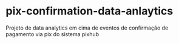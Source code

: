 # pix-confirmation-data-anlaytics
Projeto de data analytics em cima de eventos de confirmação de pagamento via pix do sistema pixhub 
